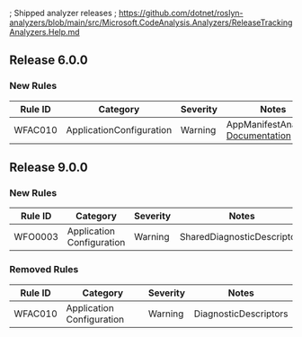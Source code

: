 ﻿; Shipped analyzer releases
; https://github.com/dotnet/roslyn-analyzers/blob/main/src/Microsoft.CodeAnalysis.Analyzers/ReleaseTrackingAnalyzers.Help.md

## Release 6.0.0

### New Rules

Rule ID | Category | Severity | Notes
--------|----------|----------|--------------------
WFAC010 | ApplicationConfiguration | Warning | AppManifestAnalyzer, [Documentation](https://github.com/dotnet/winforms/blob/main/docs/analyzers/AppManifestAnalyzer.Help.md)

## Release 9.0.0

### New Rules

Rule ID | Category | Severity | Notes
--------|----------|----------|-------
WFO0003 | Application Configuration | Warning | SharedDiagnosticDescriptors

### Removed Rules

Rule ID | Category | Severity | Notes
--------|----------|----------|-------
WFAC010 | Application Configuration | Warning | DiagnosticDescriptors
